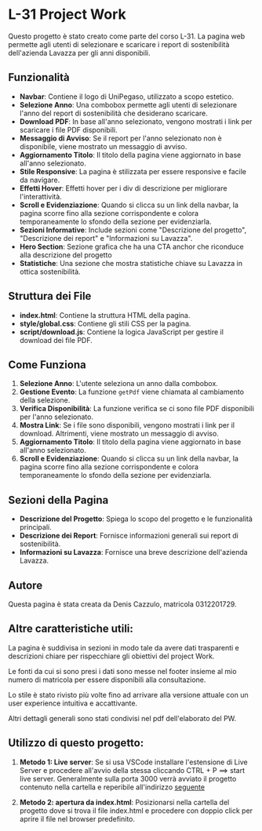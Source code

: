 # L-31 Project Work

Questo progetto è stato creato come parte del corso L-31. La pagina web permette agli utenti di selezionare e scaricare i report di sostenibilità dell'azienda Lavazza per gli anni disponibili.

## Funzionalità

- **Navbar**: Contiene il logo di UniPegaso, utilizzato a scopo estetico.
- **Selezione Anno**: Una combobox permette agli utenti di selezionare l'anno del report di sostenibilità che desiderano scaricare.
- **Download PDF**: In base all'anno selezionato, vengono mostrati i link per scaricare i file PDF disponibili.
- **Messaggio di Avviso**: Se il report per l'anno selezionato non è disponibile, viene mostrato un messaggio di avviso.
- **Aggiornamento Titolo**: Il titolo della pagina viene aggiornato in base all'anno selezionato.
- **Stile Responsive**: La pagina è stilizzata per essere responsive e facile da navigare.
- **Effetti Hover**: Effetti hover per i div di descrizione per migliorare l'interattività.
- **Scroll e Evidenziazione**: Quando si clicca su un link della navbar, la pagina scorre fino alla sezione corrispondente e colora temporaneamente lo sfondo della sezione per evidenziarla.
- **Sezioni Informative**: Include sezioni come "Descrizione del progetto", "Descrizione dei report" e "Informazioni su Lavazza".
- **Hero Section**: Sezione grafica che ha una CTA anchor che riconduce alla descrizione del progetto
- **Statistiche**: Una sezione che mostra statistiche chiave su Lavazza in ottica sostenibilità.

## Struttura dei File

- **index.html**: Contiene la struttura HTML della pagina.
- **style/global.css**: Contiene gli stili CSS per la pagina.
- **script/download.js**: Contiene la logica JavaScript per gestire il download dei file PDF.

## Come Funziona

1. **Selezione Anno**: L'utente seleziona un anno dalla combobox.
2. **Gestione Evento**: La funzione `getPdf` viene chiamata al cambiamento della selezione.
3. **Verifica Disponibilità**: La funzione verifica se ci sono file PDF disponibili per l'anno selezionato.
4. **Mostra Link**: Se i file sono disponibili, vengono mostrati i link per il download. Altrimenti, viene mostrato un messaggio di avviso.
5. **Aggiornamento Titolo**: Il titolo della pagina viene aggiornato in base all'anno selezionato.
6. **Scroll e Evidenziazione**: Quando si clicca su un link della navbar, la pagina scorre fino alla sezione corrispondente e colora temporaneamente lo sfondo della sezione per evidenziarla.

## Sezioni della Pagina

- **Descrizione del Progetto**: Spiega lo scopo del progetto e le funzionalità principali.
- **Descrizione dei Report**: Fornisce informazioni generali sui report di sostenibilità.
- **Informazioni su Lavazza**: Fornisce una breve descrizione dell'azienda Lavazza.

## Autore

Questa pagina è stata creata da Denis Cazzulo, matricola 0312201729.

## Altre caratteristiche utili:

La pagina è suddivisa in sezioni in modo tale da avere dati trasparenti
e descrizioni chiare per rispecchiare gli obiettivi del project Work.

Le fonti da cui si sono presi i dati sono messe nel footer insieme al mio numero di matricola
per essere disponibili alla consultazione.

Lo stile è stato rivisto più volte fino ad arrivare alla versione attuale con un user experience intuitiva e accattivante.

Altri dettagli generali sono stati condivisi nel pdf dell'elaborato del PW.

## Utilizzo di questo progetto:

1. **Metodo 1: Live server**: Se si usa VSCode installare l'estensione di Live Server e procedere all'avvio della stessa cliccando CTRL + P ==> start live server. Generalmente sulla porta 3000 verrà avviato il progetto contenuto nella cartella e reperibile all'indirizzo [seguente](http://localhost:3000)

2. **Metodo 2: apertura da index.html**: Posizionarsi nella cartella del progetto dove si trova il file index.html e procedere con doppio click per aprire il file nel browser predefinito.
